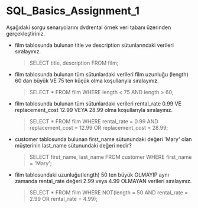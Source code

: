 # SQL_Basics_Assignment_1

Aşağıdaki sorgu senaryolarını dvdrental örnek veri tabanı üzerinden gerçekleştiriniz.
- film tablosunda bulunan title ve description sütunlarındaki verileri sıralayınız.
  > SELECT title, description FROM film;
  
- film tablosunda bulunan tüm sütunlardaki verileri film uzunluğu (length) 60 dan büyük VE 75 ten küçük olma koşullarıyla sıralayınız.
  > SELECT * FROM film
  WHERE length < 75 AND length > 60;

- film tablosunda bulunan tüm sütunlardaki verileri rental_rate 0.99 VE replacement_cost 12.99 VEYA 28.99 olma koşullarıyla sıralayınız.
  > SELECT * FROM film
  WHERE rental_rate = 0.99 AND replacement_cost  = 12.99 OR replacement_cost  = 28.99;

- customer tablosunda bulunan first_name sütunundaki değeri 'Mary' olan müşterinin last_name sütunundaki değeri nedir?
  > SELECT first_name, last_name  FROM customer
  WHERE first_name = 'Mary';
  
- film tablosundaki uzunluğu(length) 50 ten büyük OLMAYIP aynı zamanda rental_rate değeri 2.99 veya 4.99 OLMAYAN verileri sıralayınız.
  > SELECT * FROM film
  WHERE NOT(length = 50 AND rental_rate = 2.99 OR rental_rate = 4.99);
